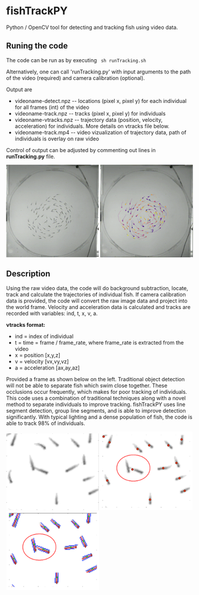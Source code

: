 # fishTrackPY

Python / OpenCV tool for detecting and tracking fish using video data.

## Runing the code
The code can be run as by executing
<code>
sh runTracking.sh
</code>

Alternatively, one can call 'runTracking.py' with input arguments to the path of the video (required) and camera calibration (optional).

Output are
* videoname-detect.npz -- locations (pixel x, pixel y) for each individual for all frames (int) of the video
* videoname-track.npz -- tracks (pixel x, pixel y) for individuals
* videoname-vtracks.npz -- trajectory data (position, velocity, acceleration) for individuals.  More details on vtracks file below.
* videoname-track.mp4 -- video vizualization of trajectory data, path of individuals is overlay on raw video

Control of output can be adjusted by commenting out lines in **runTracking.py** file.

<img src="https://github.com/puckettlab/fishTrackPY/blob/master/figures/sampleVideo.gif" width="250" />
<img src="https://github.com/puckettlab/fishTrackPY/blob/master/figures/sampleVideo-track.gif" width="250" />



## Description

Using the raw video data, the code will do background subtraction, locate, track and calculate the trajectories of individual fish.
If camera calibration data is provided, the code will convert the raw image data and project into the world frame.
Velocity and acceleration data is calculated and tracks are recorded with variables: ind, t, x, v, a.

**vtracks format:**
* ind = index of individual
* t = time = frame / frame_rate, where frame_rate is extracted from the video
* x = position [x,y,z]
* v = velocity [vx,vy,vz]
* a = acceleration [ax,ay,az]


Provided a frame as shown below on the left.  Traditional object detection will not be able to separate fish which swim close together.
These occlusions occur frequently, which makes for poor tracking of individuals.
This code uses a combination of traditional techniques along with a novel method to separate individuals to improve tracking.
fishTrackPY uses line segment detection, group line segments, and is able to improve detection significantly.
With typical lighting and a dense population of fish, the code is able to track 98% of individuals.

<p float="left">
  <img src="https://github.com/puckettlab/fishTrackPY/blob/master/figures/sup-figure10detect01.png" width="250" />
  <img src="https://github.com/puckettlab/fishTrackPY/blob/master/figures/sup-figure10detect02-2.png" width="250" />
  <img src="https://github.com/puckettlab/fishTrackPY/blob/master/figures/sup-figure10detect03-2.png" width="250" />
</p>
